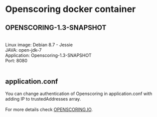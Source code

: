 <h1>Openscoring docker container</h1>
<h2>OPENSCORING-1.3-SNAPSHOT</h2>
<br>
Linux image: Debian 8.7 - Jessie<br>
JAVA: open-jdk-7<br>
Application: Openscoring-1.3-SNAPSHOT<br>
Port: 8080
<br><br>
<h2>application.conf</h2>
You can change authentication of Openscoring in application.conf with adding IP to trustedAddresses array.
<br><br>
For more details check <a href=http://openscoring.io>OPENSCORING.IO</a>.